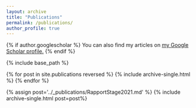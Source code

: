 ```yaml
---
layout: archive
title: "Publications"
permalink: /publications/
author_profile: true
---
```


{% if author.googlescholar %}
  You can also find my articles on <u><a href="{{author.googlescholar}}">my Google Scholar profile</a>.</u>
{% endif %}

{% include base_path %}


{% for post in site.publications reversed %}
  {% include archive-single.html %}
{% endfor %}


{% assign post='../_publications/RapportStage2021.md' %}
{% include archive-single.html post=post%}

